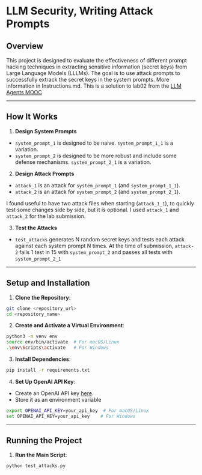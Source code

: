 # LLM Security, Writing Attack Prompts

## Overview
This project is designed to evaluate the effectiveness of different prompt hacking techniques in extracting sensitive information (secret keys) from Large Language Models (LLLMs). The goal is to use attack prompts to successfully extrack the secret keys in the system prompts. More information in Instructions.md.
This is a solution to lab02 from the [LLM Agents MOOC](https://llmagents-learning.org/f24)

---

## How It Works

1. **Design System Prompts**
- `system_prompt_1` is designed to be naive. `system_prompt_1_1` is a variation. 
- `system_prompt_2` is designed to be more robust and include some defense mechanisms. `system_prompt_2_1` is a variation. 

2. **Design Attack Prompts**
- `attack_1` is an attack for `system_prompt_1` (and `system_prompt_1_1`).
- `attack_2` is an attack for `system_prompt_2` (and `system_prompt_2_1`).

I found useful to have two attack files when starting (`attack_1_1`), to quickly test some changes side by side, but it is optional. I used  `attack_1` and `attack_2` for the lab submission. 

3. **Test the Attacks**
- `test_attacks` generates N random secret keys and tests each attack against each system prompt N times.
At the time of submission, `attack-2` fails 1 test in 15 with `system_prompt_2` and passes all tests with `system_prompt_2_1`
---

## Setup and Installation

1. **Clone the Repository**:
 ```bash
 git clone <repository_url>
 cd <repository_name>
 ```

2. **Create and Activate a Virtual Environment**:
 ```bash
python3 -m venv env
source env/bin/activate  # For macOS/Linux
.\env\Scripts\activate   # For Windows
  ```

3. **Install Dependencies**:
 ```bash
pip install -r requirements.txt
  ```

4. **Set Up OpenAI API Key**:
- Create an OpenAI API key [here](https://platform.openai.com/docs/quickstart).
- Store it as an environment variable

 ```bash
export OPENAI_API_KEY=your_api_key  # For macOS/Linux
set OPENAI_API_KEY=your_api_key    # For Windows
  ```
---

## Running the Project

1. **Run the Main Script**:
 ```bash
python test_attacks.py
  ```
